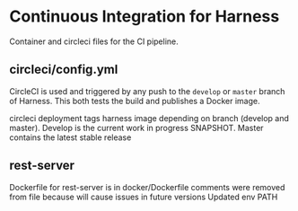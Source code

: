 # Continuous Integration for Harness

Container and circleci files for the CI pipeline.

## circleci/config.yml

CircleCI is used and triggered by any push to the `develop` or `master` branch of Harness. This both tests the build and publishes a Docker image.

circleci deployment tags harness image depending on branch (develop and master). Develop is the current work in progress SNAPSHOT. Master contains the latest stable release

## rest-server

Dockerfile for rest-server is in docker/Dockerfile
comments were removed from file because will cause issues in future versions
Updated env PATH

